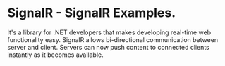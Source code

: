 # SignalR - SignalR Examples.

It's a  library for .NET developers that makes developing real-time web functionality easy. SignalR allows bi-directional communication between server and client. Servers can now push content to connected clients instantly as it becomes available. 
